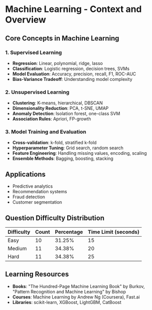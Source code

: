 # Machine Learning - Context and Overview

## Core Concepts in Machine Learning

### 1. Supervised Learning
- **Regression**: Linear, polynomial, ridge, lasso
- **Classification**: Logistic regression, decision trees, SVMs
- **Model Evaluation**: Accuracy, precision, recall, F1, ROC-AUC
- **Bias-Variance Tradeoff**: Understanding model complexity

### 2. Unsupervised Learning
- **Clustering**: K-means, hierarchical, DBSCAN
- **Dimensionality Reduction**: PCA, t-SNE, UMAP
- **Anomaly Detection**: Isolation forest, one-class SVM
- **Association Rules**: Apriori, FP-growth

### 3. Model Training and Evaluation
- **Cross-validation**: k-fold, stratified k-fold
- **Hyperparameter Tuning**: Grid search, random search
- **Feature Engineering**: Handling missing values, encoding, scaling
- **Ensemble Methods**: Bagging, boosting, stacking

## Applications
- Predictive analytics
- Recommendation systems
- Fraud detection
- Customer segmentation

## Question Difficulty Distribution

| Difficulty | Count | Percentage | Time Limit (seconds) |
|------------|-------|------------|---------------------|
| Easy       | 10    | 31.25%     | 15                  |
| Medium     | 11    | 34.38%     | 20                  |
| Hard       | 11    | 34.38%     | 25                  |

## Learning Resources
- **Books**: "The Hundred-Page Machine Learning Book" by Burkov, "Pattern Recognition and Machine Learning" by Bishop
- **Courses**: Machine Learning by Andrew Ng (Coursera), Fast.ai
- **Libraries**: scikit-learn, XGBoost, LightGBM, CatBoost
